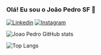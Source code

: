 
### Olá! Eu sou o João Pedro SF 👋

[![Linkedin](https://img.shields.io/badge/LinkedIn-0077B5?style=for-the-badge&logo=linkedin&logoColor=white)](https://www.linkedin.com/in/jo%C3%A3o-pedro-da-silva-ferreira-499584297/)
[![Instagram](https://img.shields.io/badge/Instagram-E4405F?style=for-the-badge&logo=instagram&logoColor=white)](https://www.instagram.com/_joaopedro.sf/)

![Joao Pedro GitHub stats](https://github-readme-stats.vercel.app/api?username=joaopedrozzx&show_icons=true&theme=radical)

![Top Langs](https://github-readme-stats.vercel.app/api/top-langs/?username=joaopedrozzx&hide_progress=true)
